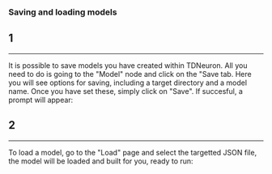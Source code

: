 ### Saving and loading models

## 1
---

It is possible to save models you have created within TDNeuron. All you need to do is going to the "Model" node and click on the "Save tab. Here you will see options for saving, including a target directory and a model name. Once you have set these, simply click on "Save". If succesful, a prompt will appear:

## 2
---

To load a model, go to the "Load" page and select the targetted JSON file, the model will be loaded and built for you, ready to run:


